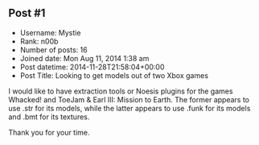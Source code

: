 ## Post #1
- Username: Mystie
- Rank: n00b
- Number of posts: 16
- Joined date: Mon Aug 11, 2014 1:38 am
- Post datetime: 2014-11-28T21:58:04+00:00
- Post Title: Looking to get models out of two Xbox games

I would like to have extraction tools or Noesis plugins for the games Whacked! and ToeJam & Earl III: Mission to Earth. The former appears to use .str for its models, while the latter appears to use .funk for its models and .bmt for its textures.

Thank you for your time.
